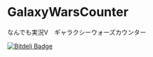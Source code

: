 GalaxyWarsCounter
=================

なんでも実況V　ギャラクシーウォーズカウンター


[![Bitdeli Badge](https://d2weczhvl823v0.cloudfront.net/kikakubu-ksg/galaxywarscounter/trend.png)](https://bitdeli.com/free "Bitdeli Badge")


